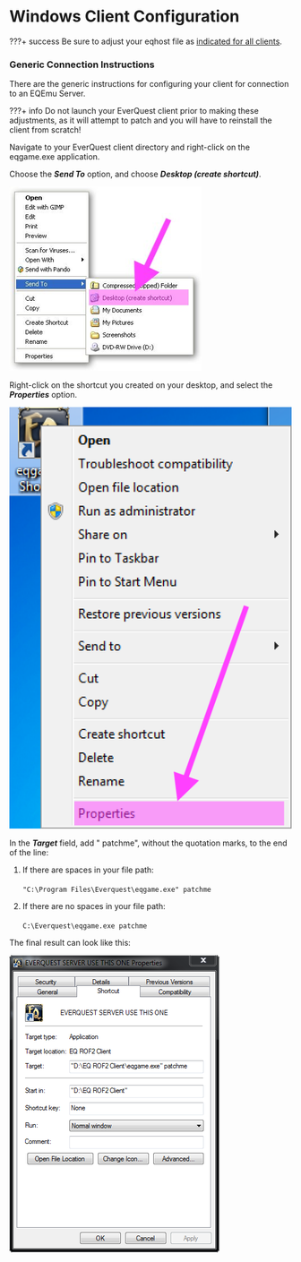 

# Windows Client Configuration

???+ success
    Be sure to adjust your eqhost file as [indicated for all clients](./).


### Generic Connection Instructions

There are the generic instructions for configuring your client for connection to an EQEmu Server.

???+ info
    Do not launch your EverQuest client prior to making these adjustments, as it will attempt to patch and you will have to reinstall the client from scratch!

Navigate to your EverQuest client directory and right-click on the eqgame.exe application.

Choose the _**Send To**_ option, and choose _**Desktop (create shortcut)**_.

![image](../gitbook/assets/something.jpg)

Right-click on the shortcut you created on your desktop, and select the _**Properties**_ option.

![](../gitbook/assets/screenshot_10_2_19__9_39_am.png)

In the _**Target**_ field, add " patchme", without the quotation marks, to the end of the line:

1. If there are spaces in your file path:\
   \
   `"C:\Program Files\Everquest\eqgame.exe" patchme`

2.  If there are no spaces in your file path:\
    \
    `C:\Everquest\eqgame.exe patchme`



The final result can look like this:

![](../gitbook/assets/shortcut_properties.png)

###
